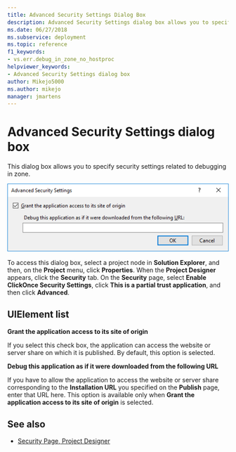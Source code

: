 ```yaml
---
title: Advanced Security Settings Dialog Box
description: Advanced Security Settings dialog box allows you to specify security settings related to debugging in zone.
ms.date: 06/27/2018
ms.subservice: deployment
ms.topic: reference
f1_keywords:
- vs.err.debug_in_zone_no_hostproc
helpviewer_keywords:
- Advanced Security Settings dialog box
author: Mikejo5000
ms.author: mikejo
manager: jmartens
---
```

# Advanced Security Settings dialog box

This dialog box allows you to specify security settings related to debugging in zone.

![Advanced Security Settings dialog box in Visual Studio](../media/advanced-security-settings.png)

To access this dialog box, select a project node in **Solution Explorer**, and then, on the **Project** menu, click **Properties**. When the **Project Designer** appears, click the **Security** tab. On the **Security** page, select **Enable ClickOnce Security Settings**, click **This is a partial trust application**, and then click **Advanced**.

## UIElement list

**Grant the application access to its site of origin**

If you select this check box, the application can access the website or server share on which it is published. By default, this option is selected.

**Debug this application as if it were downloaded from the following URL**

If you have to allow the application to access the website or server share corresponding to the **Installation URL** you specified on the **Publish** page, enter that URL here. This option is available only when **Grant the application access to its site of origin** is selected.

## See also

- [Security Page, Project Designer](../../ide/reference/security-page-project-designer.md)
